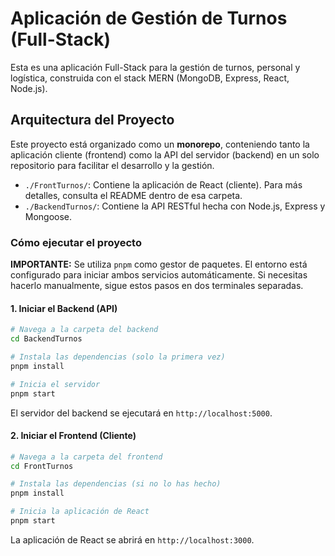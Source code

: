 # Aplicación de Gestión de Turnos (Full-Stack)

Esta es una aplicación Full-Stack para la gestión de turnos, personal y logística, construida con el stack MERN (MongoDB, Express, React, Node.js).

## Arquitectura del Proyecto

Este proyecto está organizado como un **monorepo**, conteniendo tanto la aplicación cliente (frontend) como la API del servidor (backend) en un solo repositorio para facilitar el desarrollo y la gestión.

-   `./FrontTurnos/`: Contiene la aplicación de React (cliente). Para más detalles, consulta el README dentro de esa carpeta.
-   `./BackendTurnos/`: Contiene la API RESTful hecha con Node.js, Express y Mongoose.

### Cómo ejecutar el proyecto

**IMPORTANTE:** Se utiliza `pnpm` como gestor de paquetes. El entorno está configurado para iniciar ambos servicios automáticamente. Si necesitas hacerlo manualmente, sigue estos pasos en dos terminales separadas.

#### 1. Iniciar el Backend (API)

```bash
# Navega a la carpeta del backend
cd BackendTurnos

# Instala las dependencias (solo la primera vez)
pnpm install

# Inicia el servidor
pnpm start
```

El servidor del backend se ejecutará en `http://localhost:5000`.

#### 2. Iniciar el Frontend (Cliente)

```bash
# Navega a la carpeta del frontend
cd FrontTurnos

# Instala las dependencias (si no lo has hecho)
pnpm install

# Inicia la aplicación de React
pnpm start
```

La aplicación de React se abrirá en `http://localhost:3000`.
